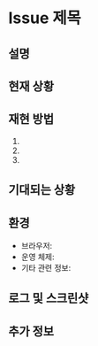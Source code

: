 # Issue 제목

## 설명

<!-- 버그에 대해 자세히 설명해주세요. -->

## 현재 상황

<!-- 버그 발생 시 나타나는 현상을 설명해주세요. -->

## 재현 방법

<!-- 버그를 재현하는 단계를 설명해주세요. -->

1.
2.
3.

## 기대되는 상황

<!-- 버그가 수정되었을 때 기대되는 정상 동작을 설명해주세요. -->

## 환경

- 브라우저:
- 운영 체제:
- 기타 관련 정보:

## 로그 및 스크린샷

<!-- 에러 로그나 스크린샷 등 버그와 관련된 자료가 있다면 여기에 추가해주세요. -->

## 추가 정보

<!-- 버그 수정에 참고할 만한 추가 정보가 있다면 여기에 추가해주세요. -->
